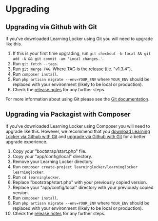 ---
---

# Upgrading

## Upgrading via Github with Git
If you've downloaded Learning Locker using Git you will need to upgrade like this.

1. If this is your first time upgrading, run `git checkout -b local && git add -A && git commit -am 'Local changes.'`.
2. Run `git fetch --tags`.
3. Run `git merge TAG`. Where TAG is the release (i.e. "v1.3.4").
4. Run `composer install`.
5. Run `php artisan migrate --env=YOUR_ENV` where `YOUR_ENV` should be replaced with your environment (likely to be local or production).
6. Check the [release notes](https://github.com/LearningLocker/learninglocker/releases) for any further steps.

For more information about using Git please see the [Git documentation](http://git-scm.com/).

## Upgrading via Packagist with Composer
If you've downloaded Learning Locker using Composer you will need to upgrade like this. However, we recommend that you [download Learning Locker via Github with Git](../installation/#download-and-install) and [upgrade via Github with Git](#upgrading-via-github-with-git) for a better upgrade experience.

1. Copy your "bootstrap/start.php" file.
2. Copy your "app/config/local" directory.
3. Remove your Learning Locker directory.
4. Run `composer create-project learninglocker/learninglocker learninglocker`.
5. Run `cd learninglocker`.
6. Replace "bootstrap/start.php" with your previously copied version.
7. Replace your "app/config/local" directory with your previously copied version.
8. Run `composer install`.
9. Run `php artisan migrate --env=YOUR_ENV` where `YOUR_ENV` should be replaced with your environment (likely to be local or production).
10. Check the [release notes](https://github.com/LearningLocker/learninglocker/releases) for any further steps.
